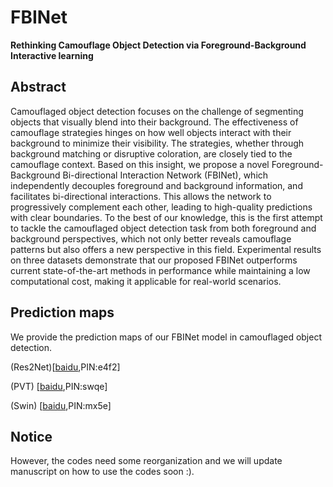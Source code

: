 
# FBINet


**Rethinking Camouflage Object Detection via Foreground-Background Interactive learning**  


## Abstract
Camouflaged object detection focuses on the challenge of segmenting objects that visually blend into their background. The effectiveness of camouflage strategies hinges on how well objects interact with their background to minimize their visibility. The strategies, whether through background matching or disruptive coloration, are closely tied to the camouflage context. Based on this insight, we propose a novel Foreground-Background Bi-directional Interaction Network (FBINet), which independently decouples foreground and background information, and facilitates bi-directional interactions. This allows the network to progressively complement each other, leading to high-quality predictions with clear boundaries. To the best of our knowledge, this is the first attempt to tackle the camouflaged object detection task from both foreground and background perspectives, which not only better reveals camouflage patterns but also offers a new perspective in this field. Experimental results on three datasets demonstrate that our proposed FBINet outperforms current state-of-the-art methods in performance while maintaining a low computational cost, making it applicable for real-world scenarios.



## Prediction maps

We provide the prediction maps of our FBINet model in camouflaged object detection.

(Res2Net)[[baidu](https://pan.baidu.com/s/1PUQ9FTbexjVF3ehNBQMumA),PIN:e4f2] 

(PVT)    [[baidu](https://pan.baidu.com/s/1ogoSWs2BZw2WG7uzxDcoZw),PIN:swqe] 

(Swin)   [[baidu](https://pan.baidu.com/s/1EhtJDnE_CLtNz1z2-f6pPg),PIN:mx5e] 

## Notice
However, the codes need some reorganization and we will update manuscript on how to use the codes soon :).

